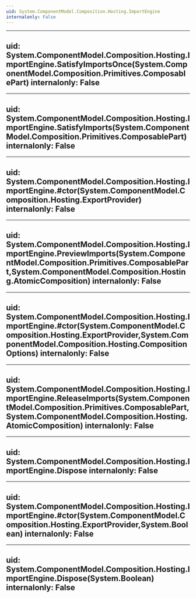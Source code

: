 ```yaml
---
uid: System.ComponentModel.Composition.Hosting.ImportEngine
internalonly: False
---
```


---
uid: System.ComponentModel.Composition.Hosting.ImportEngine.SatisfyImportsOnce(System.ComponentModel.Composition.Primitives.ComposablePart)
internalonly: False
---

---
uid: System.ComponentModel.Composition.Hosting.ImportEngine.SatisfyImports(System.ComponentModel.Composition.Primitives.ComposablePart)
internalonly: False
---

---
uid: System.ComponentModel.Composition.Hosting.ImportEngine.#ctor(System.ComponentModel.Composition.Hosting.ExportProvider)
internalonly: False
---

---
uid: System.ComponentModel.Composition.Hosting.ImportEngine.PreviewImports(System.ComponentModel.Composition.Primitives.ComposablePart,System.ComponentModel.Composition.Hosting.AtomicComposition)
internalonly: False
---

---
uid: System.ComponentModel.Composition.Hosting.ImportEngine.#ctor(System.ComponentModel.Composition.Hosting.ExportProvider,System.ComponentModel.Composition.Hosting.CompositionOptions)
internalonly: False
---

---
uid: System.ComponentModel.Composition.Hosting.ImportEngine.ReleaseImports(System.ComponentModel.Composition.Primitives.ComposablePart,System.ComponentModel.Composition.Hosting.AtomicComposition)
internalonly: False
---

---
uid: System.ComponentModel.Composition.Hosting.ImportEngine.Dispose
internalonly: False
---

---
uid: System.ComponentModel.Composition.Hosting.ImportEngine.#ctor(System.ComponentModel.Composition.Hosting.ExportProvider,System.Boolean)
internalonly: False
---

---
uid: System.ComponentModel.Composition.Hosting.ImportEngine.Dispose(System.Boolean)
internalonly: False
---
